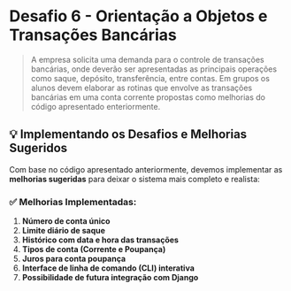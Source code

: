# Desafio 6  - Orientação a Objetos e Transações Bancárias
> A empresa solicita uma demanda para o controle de transações bancárias, onde deverão ser apresentadas as principais operações como  saque, depósito, transferência, entre contas. 
> Em grupos os alunos devem elaborar as rotinas que envolve as transações bancárias em uma conta corrente propostas como melhorias do código apresentado enteriormente.
>

## 💡 Implementando os Desafios e Melhorias Sugeridos

Com base no código apresentado anteriormente, devemos implementar as **melhorias sugeridas** para deixar o sistema mais completo e realista:


### ✅ **Melhorias Implementadas:**

1. **Número de conta único**  
2. **Limite diário de saque**  
3. **Histórico com data e hora das transações**  
4. **Tipos de conta (Corrente e Poupança)**  
5. **Juros para conta poupança**  
6. **Interface de linha de comando (CLI) interativa**  
7. **Possibilidade de futura integração com Django**

